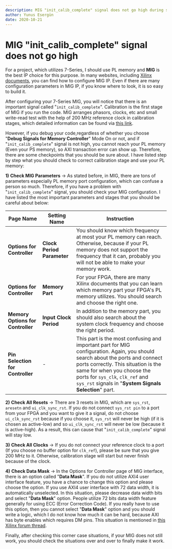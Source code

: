 ```yaml
---
description: MIG "init_calib_complete" signal does not go high during simulation
author: Yunus Esergün
date: 2020-10-21
---
```


# MIG "init_calib_complete" signal does not go high

For a project, which utilizes 7-Series, I should use PL memory and **MIG** is
the best IP choice for this purpose. In many websites, including [Xilinx
documents](https://www.xilinx.com/support/documentation/ip_documentation/mig_7series/v4_1/ug586_7Series_MIS.pdf),
you can find how to configure MIG IP. Even if there are many configuration
parameters in MIG IP, if you know where to look, it is so easy to build it.

After configuring your 7-Series MIG, you will notice that there is an important
signal called "`init_calib_complete`". Calibration is the first stage of MIG if
you run the code. MIG arranges phasors, clocks, etc and small write-read test
with the help of 200 MHz reference clock in calibration stages, which detailed
information can be found via [this
link](https://www.xilinx.com/support/answers/51954.html).

However, if you debug your code,regardless of whether you choose "**Debug
Signals for Memory Controller**" Mode On or not, and if "`init_calib_complete`"
signal is not high, you cannot reach your PL memory (Even your PS memory), so
AXI transaction error can show up. Therefore, there are some checkpoints that
you should be sure about. I have listed step by step what you should check to
correct calibration stage and use your PL memory:

**1)** **Check MIG Parameters** → As stated before, in MIG, there are tons of
parameters especially PL memory port configuration, which can confuse a person
so much. Therefore, if you have a problem with "`init_calib_complete`" signal,
you should check your MIG configuration. I have listed the most important
parameters and stages that you should be careful about below:
<!--markdownlint-disable MD013-->
Page Name|Setting Name|Instruction
---------------|-----------|---------------------------------------------------------
**Options for Controller**|**Clock Period Parameter**|You should know which frequency at most your PL memory can reach. Otherwise, because if your PL memory does not support the frequency that it can, probably you will not be able to make your memory work.
**Options for Controller**|**Memory Part**| For your FPGA, there are many Xilinx documents that you can learn which memory part your FPGA's PL memory utilizes. You should search and choose the right one.
**Memory Options for Controller**|**Input Clock Period**|In addition to the memory part, you should also search about the system clock frequency and choose the right period.
**Pin Selection for Controller**|-|This part is the most confusing and important part for MIG configuration. Again, you should search about the ports and connect ports correctly. This situation is the same for when you choose the ports for `sys_clk`, `clk_ref` and `sys_rst` signals in "**System Signals Selection**" part.
<!--markdownlint-enable MD013-->
**2)** **Check All Resets** → There are 3 resets in MIG, which are `sys_rst`,
`aresetn` and `ui_clk_sync_rst`. If you do not connect `sys_rst pin` to a port
from your FPGA and you want to give it a signal, do not choose `ui_clk_sync_rst`
because if you choose it, `sys_rst` will never be high (if it is chosen as
active-low) and so `ui_clk_sync_rst` will never be low (because it is
active-high). As a result, this can cause that "`init_calib_complete`" signal
will stay low.

**3)** **Check All Clocks** → If you do not connect your reference clock to a
port (If you choose no buffer option for `clk_ref`), please be sure that you
give 200 MHz to it. Otherwise, calibration stage will start but never finish
because of the clock.

**4)** **Check Data Mask** → In the Options for Controller page of MIG
interface, there is an option called "**Data Mask**". If you do not utilize AXI4
user interface feature, you have a chance to change this option and please
choose the option. If you use AXI4 user interface with 72 data width, it is
automatically unselected. In this situation, please decrease data width bits and
select "**Data Mask**" option. People utilize 72 bits data width feature
generally for using ECC (Error Correction Code). If you really have to use this
option, then you cannot select "**Data Mask**" option and you should write a
logic, which I do not know how much it can be hard, because AXI has byte enables
which requires DM pins. This situation is mentioned in [this Xilinx forum
thread](https://forums.xilinx.com/t5/Memory-Interfaces-and-NoC/MIG-7-Series-2018-2-Cannot-disable-data-mask-dm/td-p/974993).

Finally, after checking this corner case situations, if your MIG does not still
work, you should check the situations over and over to finally make it work.
